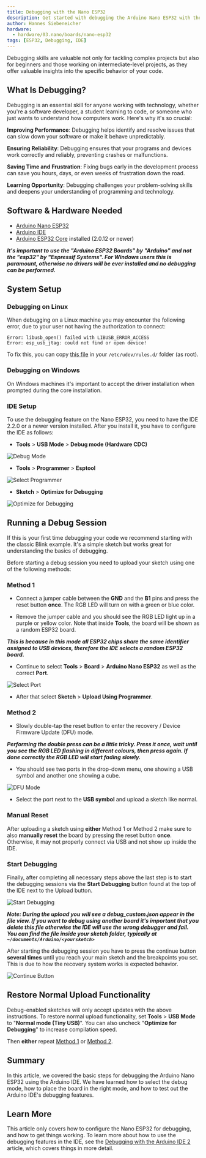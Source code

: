```yaml
---
title: Debugging with the Nano ESP32
description: Get started with debugging the Arduino Nano ESP32 with the IDE 2.
author: Hannes Siebeneicher
hardware:
  - hardware/03.nano/boards/nano-esp32
tags: [ESP32, Debugging, IDE]
---
```


Debugging skills are valuable not only for tackling complex projects but also for beginners and those working on intermediate-level projects, as they offer valuable insights into the specific behavior of your code.

## What Is Debugging?

Debugging is an essential skill for anyone working with technology, whether you're a software developer, a student learning to code, or someone who just wants to understand how computers work. Here's why it's so crucial:

**Improving Performance**: Debugging helps identify and resolve issues that can slow down your software or make it behave unpredictably.

**Ensuring Reliability**: Debugging ensures that your programs and devices work correctly and reliably, preventing crashes or malfunctions.

**Saving Time and Frustration**: Fixing bugs early in the development process can save you hours, days, or even weeks of frustration down the road.

**Learning Opportunity**: Debugging challenges your problem-solving skills and deepens your understanding of programming and technology.

## Software & Hardware Needed

- [Arduino Nano ESP32](https://store.arduino.cc/nano-esp32)
- [Arduino IDE](https://www.arduino.cc/en/software)
- [Arduino ESP32 Core](https://github.com/arduino/arduino-esp32) installed (2.0.12 or newer)

***It's important to use the "Arduino ESP32 Boards" by "Arduino" and not the "esp32" by "Espressif Systems". For Windows users this is paramount, otherwise no drivers will be ever installed and no debugging can be performed.***

## System Setup

### Debugging on Linux

When debugging on a Linux machine you may encounter the following error, due to your user not having the authorization to connect:

```
Error: libusb_open() failed with LIBUSB_ERROR_ACCESS
Error: esp_usb_jtag: could not find or open device!
```

To fix this, you can copy [this file](https://raw.githubusercontent.com/espressif/openocd-esp32/master/contrib/60-openocd.rules) in your `/etc/udev/rules.d/` folder (as root).

### Debugging on Windows

On Windows machines it's important to accept the driver installation when prompted during the core installation.

### IDE Setup

To use the debugging feature on the Nano ESP32, you need to have the IDE 2.2.0 or a newer version installed. After you install it, you have to configure the IDE as follows:

-  **Tools** > **USB Mode** > **Debug mode (Hardware CDC)**

![Debug Mode](./assets/debugMode.png)

-  **Tools** > **Programmer** > **Esptool**

![Select Programmer](./assets/programmer.png)

-  **Sketch** > **Optimize for Debugging**

![Optimize for Debugging](./assets/optimize.png)

## Running a Debug Session

If this is your first time debugging your code we recommend starting with the classic Blink example. It's a simple sketch but works great for understanding the basics of debugging.

Before starting a debug session you need to upload your sketch using one of the following methods:

### Method 1

- Connect a jumper cable between the **GND** and the **B1** pins and press the reset button **once**. The RGB LED will turn on with a green or blue color. 

- Remove the jumper cable and you should see the RGB LED light up in a purple or yellow color. Note that inside **Tools**, the board will be shown as a random ESP32 board.

***This is because in this mode all ESP32 chips share the same identifier assigned to USB devices, therefore the IDE selects a random ESP32 board.***

- Continue to select **Tools** > **Board** > **Arduino Nano ESP32** as well as the correct **Port**.

![Select Port](./assets/selectPort.png)

- After that select **Sketch** > **Upload Using Programmer**.

### Method 2

- Slowly double-tap the reset button to enter the recovery / Device Firmware Update (DFU) mode.

***Performing the double press can be a little tricky. Press it once, wait until you see the RGB LED flashing in different colours, then press again. If done correctly the RGB LED will start fading slowly.***

- You should see two ports in the drop-down menu, one showing a USB symbol and another one showing a cube.

![DFU Mode](./assets/dfuMode.png)

- Select the port next to the **USB symbol** and upload a sketch like normal.

### Manual Reset

After uploading a sketch using **either** Method 1 or Method 2 make sure to also **manually reset** the board by pressing the reset button **once**. Otherwise, it may not properly connect via USB and not show up inside the IDE.

### Start Debugging

Finally, after completing all necessary steps above the last step is to start the debugging sessions via the **Start Debugging** button found at the top of the IDE next to the Upload button.

![Start Debugging](./assets/startDebugging.png)

***Note: During the upload you will see a debug_custom.json appear in the file view. If you want to debug using another board it's important that you delete this file otherwise the IDE will use the wrong debugger and fail. You can find the file inside your sketch folder, typically at `~/documents/Arduino/<yoursketch>`***

After starting the debugging session you have to press the continue button **several times** until you reach your main sketch and the breakpoints you set. This is due to how the recovery system works is expected behavior.

![Continue Button](./assets/continueBtn.png)

## Restore Normal Upload Functionality

Debug-enabled sketches will only accept updates with the above instructions. To restore normal upload functionality, set **Tools** > **USB Mode** to "**Normal mode (Tiny USB)**". You can also uncheck "**Optimize for Debugging**" to increase compilation speed.

Then **either** repeat [Method 1](#method-1) or [Method 2](#method-2).

## Summary

In this article, we covered the basic steps for debugging the Arduino Nano ESP32 using the Arduino IDE. We have learned how to select the debug mode, how to place the board in the right mode, and how to test out the Arduino IDE's debugging features.

## Learn More
This article only covers how to configure the Nano ESP32 for debugging, and how to get things working. To learn more about how to use the debugging features in the IDE, see the [Debugging with the Arduino IDE 2](/software/ide-v2/tutorials/ide-v2-debugger) article, which covers things in more detail.